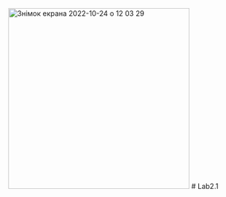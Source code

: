 <img width="364" alt="Знімок екрана 2022-10-24 о 12 03 29" src="https://user-images.githubusercontent.com/111372415/197542184-b00141c9-78cc-49f3-9015-4b033163819a.png">
# Lab2.1
